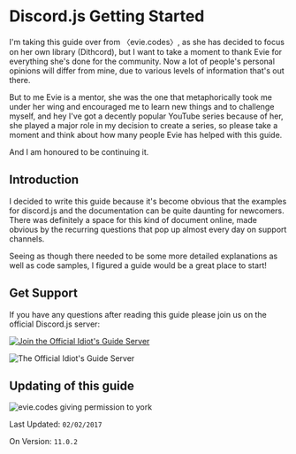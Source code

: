 # Discord.js Getting Started

I'm taking this guide over from 〈evie.codes〉, as she has decided to focus on her own library (Dithcord), but I want to take a moment to thank Evie for everything she's done for the community. Now a lot of people's personal opinions will differ from mine, due to various levels of information that's out there.

But to me Evie is a mentor, she was the one that metaphorically took me under her wing and encouraged me to learn new things and to challenge myself, and hey I've got a decently popular YouTube series because of her, she played a major role in my decision to create a series, so please take a moment and think about how many people Evie has helped with this guide.

And I am honoured to be continuing it.

## Introduction

I decided to write this guide because it's become obvious that the examples for discord.js and the documentation can be quite daunting for newcomers. There was definitely a space for this kind of document online, made obvious by the recurring questions that pop up almost every day on support channels.

Seeing as though there needed to be some more detailed explanations as well as code samples, I figured a guide would be a great place to start!

## Get Support
If you have any questions after reading this guide please join us on the official Discord.js server:

[![Join the Official Idiot's Guide Server](https://i.imgur.com/giRbeKh.png)](https://discord.gg/gkZCQtH)

![The Official Idiot's Guide Server](https://discordapp.com/api/guilds/260202843686830080/embed.png)

## Updating of this guide

![evie.codes giving permission to york](http://i.imgur.com/6dOiQZv.png)

Last Updated: `02/02/2017`

On Version: `11.0.2`
